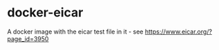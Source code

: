 # docker-eicar
A docker image with the eicar test file in it - see https://www.eicar.org/?page_id=3950
